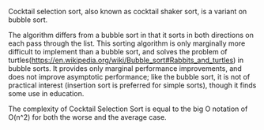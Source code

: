 Cocktail selection sort, also known as cocktail shaker sort, is a variant on bubble sort.

The algorithm differs from a bubble sort in that it sorts in both directions on each pass through the list. 
This sorting algorithm is only marginally more difficult to implement than a bubble sort, and solves the problem of turtles(https://en.wikipedia.org/wiki/Bubble_sort#Rabbits_and_turtles) in bubble sorts. 
It provides only marginal performance improvements, and does not improve asymptotic performance; 
like the bubble sort, it is not of practical interest (insertion sort is preferred for simple sorts), though it finds some use in education.

The complexity of Cocktail Selection Sort is equal to the big O notation of O(n^2) for both the worse and the average case.


